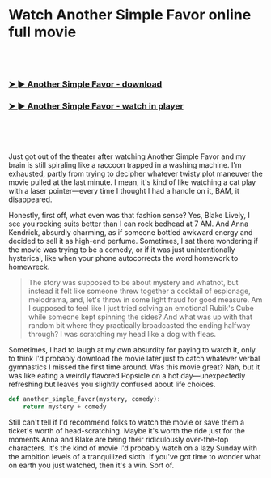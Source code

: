 <h1>Watch Another Simple Favor online full movie</h1>


<br><br>

<h3><a href="https://Brendans-postcatsvorsrac1987.github.io/squmcgzlbk/">➤ ► Another Simple Favor - download</a></h3> 
<h3><a href="https://Brendans-postcatsvorsrac1987.github.io/squmcgzlbk/">➤ ► Another Simple Favor - watch in player</a></h3>


<br><br><br>


Just got out of the theater after watching Another Simple Favor and my brain is still spiraling like a raccoon trapped in a washing machine. I'm exhausted, partly from trying to decipher whatever twisty plot maneuver the movie pulled at the last minute. I mean, it's kind of like watching a cat play with a laser pointer—every time I thought I had a handle on it, BAM, it disappeared.

Honestly, first off, what even was that fashion sense? Yes, Blake Lively, I see you rocking suits better than I can rock bedhead at 7 AM. And Anna Kendrick, absurdly charming, as if someone bottled awkward energy and decided to sell it as high-end perfume. Sometimes, I sat there wondering if the movie was trying to be a comedy, or if it was just unintentionally hysterical, like when your phone autocorrects the word homework to homewreck.

> The story was supposed to be about mystery and whatnot, but instead it felt like someone threw together a cocktail of espionage, melodrama, and, let's throw in some light fraud for good measure. Am I supposed to feel like I just tried solving an emotional Rubik's Cube while someone kept spinning the sides? And what was up with that random bit where they practically broadcasted the ending halfway through? I was scratching my head like a dog with fleas.

Sometimes, I had to laugh at my own absurdity for paying to watch it, only to think I'd probably download the movie later just to catch whatever verbal gymnastics I missed the first time around. Was this movie great? Nah, but it was like eating a weirdly flavored Popsicle on a hot day—unexpectedly refreshing but leaves you slightly confused about life choices.

```python
def another_simple_favor(mystery, comedy):
    return mystery + comedy
```

Still can't tell if I'd recommend folks to watch the movie or save them a ticket's worth of head-scratching. Maybe it's worth the ride just for the moments Anna and Blake are being their ridiculously over-the-top characters. It's the kind of movie I'd probably watch on a lazy Sunday with the ambition levels of a tranquilized sloth. If you've got time to wonder what on earth you just watched, then it's a win. Sort of.
